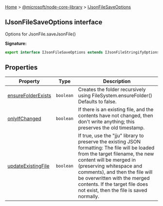 [Home](./index) &gt; [@microsoft/node-core-library](./node-core-library.md) &gt; [IJsonFileSaveOptions](./node-core-library.ijsonfilesaveoptions.md)

## IJsonFileSaveOptions interface

Options for JsonFile.saveJsonFile()

<b>Signature:</b>

```typescript
export interface IJsonFileSaveOptions extends IJsonFileStringifyOptions 
```

## Properties

|  Property | Type | Description |
|  --- | --- | --- |
|  [ensureFolderExists](./node-core-library.ijsonfilesaveoptions.ensurefolderexists.md) | `boolean` | Creates the folder recursively using FileSystem.ensureFolder() Defaults to false. |
|  [onlyIfChanged](./node-core-library.ijsonfilesaveoptions.onlyifchanged.md) | `boolean` | If there is an existing file, and the contents have not changed, then don't write anything; this preserves the old timestamp. |
|  [updateExistingFile](./node-core-library.ijsonfilesaveoptions.updateexistingfile.md) | `boolean` | If true, use the "jju" library to preserve the existing JSON formatting: The file will be loaded from the target filename, the new content will be merged in (preserving whitespace and comments), and then the file will be overwritten with the merged contents. If the target file does not exist, then the file is saved normally. |


